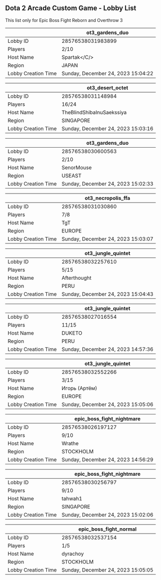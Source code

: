 ## Dota 2 Arcade Custom Game - Lobby List

This list only for Epic Boss Fight Reborn and Overthrow 3

|  | ot3_gardens_duo |
| ------ | ------ |
| Lobby ID | 28576538031983899 |
| Players | 2/10 |
| Host Name | Spartak</C/> |
| Region | JAPAN |
| Lobby Creation Time | Sunday, December 24, 2023 15:04:22 |


|  | ot3_desert_octet |
| ------ | ------ |
| Lobby ID | 28576538031148984 |
| Players | 16/24 |
| Host Name | TheBlindShibaInuSaekssiya |
| Region | SINGAPORE |
| Lobby Creation Time | Sunday, December 24, 2023 15:03:16 |


|  | ot3_gardens_duo |
| ------ | ------ |
| Lobby ID | 28576538030600563 |
| Players | 2/10 |
| Host Name | SenorMouse |
| Region | USEAST |
| Lobby Creation Time | Sunday, December 24, 2023 15:02:33 |


|  | ot3_necropolis_ffa |
| ------ | ------ |
| Lobby ID | 28576538031030860 |
| Players | 7/8 |
| Host Name | TgT |
| Region | EUROPE |
| Lobby Creation Time | Sunday, December 24, 2023 15:03:07 |


|  | ot3_jungle_quintet |
| ------ | ------ |
| Lobby ID | 28576538032257610 |
| Players | 5/15 |
| Host Name | Afterthought |
| Region | PERU |
| Lobby Creation Time | Sunday, December 24, 2023 15:04:43 |


|  | ot3_jungle_quintet |
| ------ | ------ |
| Lobby ID | 28576538027016554 |
| Players | 11/15 |
| Host Name | DUKETO |
| Region | PERU |
| Lobby Creation Time | Sunday, December 24, 2023 14:57:36 |


|  | ot3_jungle_quintet |
| ------ | ------ |
| Lobby ID | 28576538032552266 |
| Players | 3/15 |
| Host Name | Игорь (Артём) |
| Region | EUROPE |
| Lobby Creation Time | Sunday, December 24, 2023 15:05:06 |


|  | epic_boss_fight_nightmare |
| ------ | ------ |
| Lobby ID | 28576538026197127 |
| Players | 9/10 |
| Host Name | Wrathe |
| Region | STOCKHOLM |
| Lobby Creation Time | Sunday, December 24, 2023 14:56:29 |


|  | epic_boss_fight_nightmare |
| ------ | ------ |
| Lobby ID | 28576538030256797 |
| Players | 9/10 |
| Host Name | tahwah1 |
| Region | SINGAPORE |
| Lobby Creation Time | Sunday, December 24, 2023 15:02:06 |


|  | epic_boss_fight_normal |
| ------ | ------ |
| Lobby ID | 28576538032537154 |
| Players | 1/5 |
| Host Name | dyrachoy |
| Region | STOCKHOLM |
| Lobby Creation Time | Sunday, December 24, 2023 15:05:05 |


